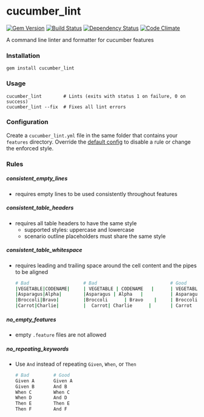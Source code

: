 # cucumber_lint
[![Gem Version](https://badge.fury.io/rb/cucumber_lint.svg)](http://badge.fury.io/rb/cucumber_lint)
[![Build Status](https://travis-ci.org/charlierudolph/cucumber_lint.svg?branch=master)](https://travis-ci.org/charlierudolph/cucumber_lint)
[![Dependency Status](https://gemnasium.com/charlierudolph/cucumber_lint.svg)](https://gemnasium.com/charlierudolph/cucumber_lint)
[![Code Climate](https://codeclimate.com/github/charlierudolph/cucumber_lint/badges/gpa.svg)](https://codeclimate.com/github/charlierudolph/cucumber_lint)

A command line linter and formatter for cucumber features

### Installation

```
gem install cucumber_lint
```

### Usage

```
cucumber_lint        # Lints (exits with status 1 on failure, 0 on success)
cucumber_lint --fix  # Fixes all lint errors
```

### Configuration

Create a `cucumber_lint.yml` file in the same folder that contains your `features` directory.
Override the [default config](./config/default.yml) to disable a rule or change the enforced style.

### Rules

##### consistent_empty_lines
* requires empty lines to be used consistently throughout features


##### consistent_table_headers
* requires all table headers to have the same style
  * supported styles: uppercase and lowercase
  * scenario outline placeholders must share the same style


##### consistent_table_whitespace
* requires leading and trailing space around the cell content and the pipes to be aligned


  ```coffee
  # Bad                    # Bad                           # Good
  |VEGETABLE|CODENAME|     | VEGETABLE | CODENAME   |      | VEGETABLE | CODENAME |
  |Asparagus|Alpha|        |Asparagus | Alpha   |          | Asparagus | Alpha    |
  |Broccoli|Bravo|         |Broccoli      | Bravo    |     | Broccoli  | Bravo    |
  |Carrot|Charlie|         |  Carrot| Charlie      |       | Carrot    | Charlie  |
  ```

##### no_empty_features
* empty `.feature` files are not allowed


##### no_repeating_keywords
* Use `And` instead of repeating `Given`, `When`, or `Then`


  ```coffee
  # Bad         # Good
  Given A       Given A
  Given B       And B
  When C        When C
  When D        And D
  Then E        Then E
  Then F        And F
  ```
